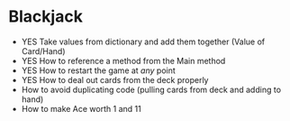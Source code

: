 # Blackjack

- YES Take values from dictionary and add them together (Value of Card/Hand)
- YES How to reference a method from the Main method
- YES How to restart the game at _any_ point
- YES How to deal out cards from the deck properly
- How to avoid duplicating code (pulling cards from deck and adding to hand)
- How to make Ace worth 1 and 11
